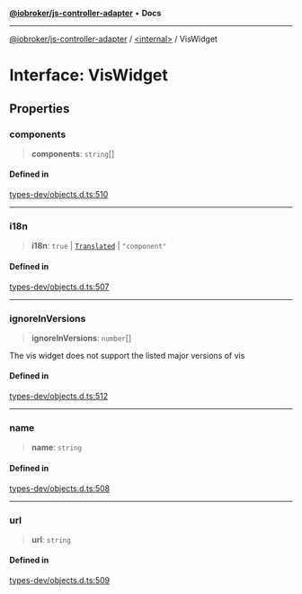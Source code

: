 [**@iobroker/js-controller-adapter**](../../README.md) • **Docs**

***

[@iobroker/js-controller-adapter](../../globals.md) / [\<internal\>](../README.md) / VisWidget

# Interface: VisWidget

## Properties

### components

> **components**: `string`[]

#### Defined in

[types-dev/objects.d.ts:510](https://github.com/ioBroker/ioBroker.js-controller/blob/ebf87a343c9c866aa4a5e7b77c2c13760c514a2e/packages/types-dev/objects.d.ts#L510)

***

### i18n

> **i18n**: `true` \| [`Translated`](../type-aliases/Translated.md) \| `"component"`

#### Defined in

[types-dev/objects.d.ts:507](https://github.com/ioBroker/ioBroker.js-controller/blob/ebf87a343c9c866aa4a5e7b77c2c13760c514a2e/packages/types-dev/objects.d.ts#L507)

***

### ignoreInVersions

> **ignoreInVersions**: `number`[]

The vis widget does not support the listed major versions of vis

#### Defined in

[types-dev/objects.d.ts:512](https://github.com/ioBroker/ioBroker.js-controller/blob/ebf87a343c9c866aa4a5e7b77c2c13760c514a2e/packages/types-dev/objects.d.ts#L512)

***

### name

> **name**: `string`

#### Defined in

[types-dev/objects.d.ts:508](https://github.com/ioBroker/ioBroker.js-controller/blob/ebf87a343c9c866aa4a5e7b77c2c13760c514a2e/packages/types-dev/objects.d.ts#L508)

***

### url

> **url**: `string`

#### Defined in

[types-dev/objects.d.ts:509](https://github.com/ioBroker/ioBroker.js-controller/blob/ebf87a343c9c866aa4a5e7b77c2c13760c514a2e/packages/types-dev/objects.d.ts#L509)
